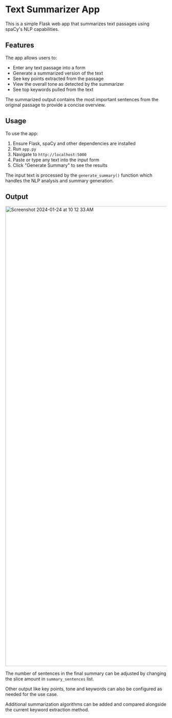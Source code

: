 # Text Summarizer App

This is a simple Flask web app that summarizes text passages using spaCy's NLP capabilities. 

## Features

The app allows users to:

- Enter any text passage into a form 
- Generate a summarized version of the text
- See key points extracted from the passage
- View the overall tone as detected by the summarizer 
- See top keywords pulled from the text

The summarized output contains the most important sentences from the original passage to provide a concise overview.

## Usage

To use the app:

1. Ensure Flask, spaCy and other dependencies are installed
2. Run `app.py` 
3. Navigate to `http://localhost:5000`
4. Paste or type any text into the input form
5. Click "Generate Summary" to see the results

The input text is processed by the `generate_summary()` function which handles the NLP analysis and summary generation.

## Output
<img width="1433" alt="Screenshot 2024-01-24 at 10 12 33 AM" src="https://github.com/singhsneha99/Text-Summarizer-Flask-WebApp/assets/47446483/0b0fa105-012a-4a70-bb55-aaa58b0206fb">


The number of sentences in the final summary can be adjusted by changing the slice amount in `summary_sentences` list. 

Other output like key points, tone and keywords can also be configured as needed for the use case.

Additional summarization algorithms can be added and compared alongside the current keyword extraction method.
